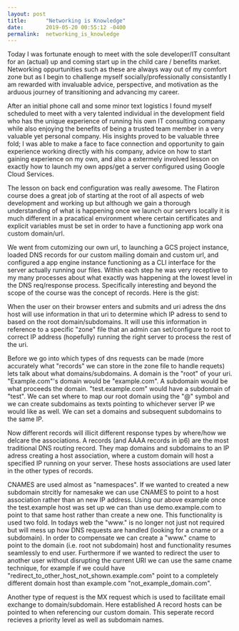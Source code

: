 ```yaml
---
layout: post
title:      "Networking is Knowledge"
date:       2019-05-20 00:55:12 -0400
permalink:  networking_is_knowledge
---
```




Today I was fortunate enough to meet with the sole developer/IT consultant for an (actual) up and coming start up in the child care / benefits market.  Networking oppurtunities such as these are always way out of my comfort zone but as I begin to challenge myself socially/professionally consistantly I am rewarded with invaluable advice, perspective, and motivation as the arduous journey of transitioning and advancing my career.

After an initial phone call and some minor text logistics I found myself scheduled to meet with a very talented individual in the development field who has the unique experience of running his own IT consulting company while also enjoying the benefits of being a trusted team member in a very valuable yet personal company.  His insights proved to be valuable three fold; I was able to make a face to face connection and opportunity to gain experience working directly with his company, advice on how to start gaining experience on my own, and also a extermely involved lesson on exactly how to launch my own apps/get a server configured using Google Cloud Services.

The lesson on back end configuration was really awesome.  The Flatiron course does a great job of starting at the root of all aspects of web development and working up but although we gain a thorough understanding of what is happening once we launch our servers locally it is much different in a pracatical environment where certain certificates and explicit variables must be set in order to have a functioning app work ona custom domain/url.

We went from cutomizing our own url, to launching a GCS project instance, loaded DNS records for our custom mailing domain and custom url, and configured a app engine instance functioning as a CLI interface for the server actually running our files.  Within each step he was very receptive to my many processes about what exactly was happening at the lowest level in the DNS req/response process.  Specifically interesting and beyond the scope of the course was the concept of records.  Here is the gist:

When the user on their browser enters and submits and uri adress the dns host will use information in that uri to determine which IP adress to send to based on the root domain/subdomains.  It will use this information in reference to a specific "zone" file that an admin can set/configure to root to correct IP address (hopefully) running the right server to process the rest of the uri.  

Before we go into which types of dns requests can be made (more accurately what "records" we can store in the zone file to handle requets) lets talk about what domains/subdomains.  A domain is the "root" of your uri.  "Example.com"'s domain would be "example.com".  A subdomain would be what proceeds the domain.  "test.example.com" would have a subdomain of "test".  We can set where to map our root domain using the "@" symbol and we can create subdomains as texts pointing to whichever server IP we would like as well.  We can set a domains and subsequent subdomains to the same IP. 

Now different records will illicit different response types by where/how we delcare the associations.  A records (and AAAA records in ip6) are the most traditional DNS routing record.  They map domains and subdomains to an IP adress creating a host association, where a custom domain will host a specified IP running on your server.  These hosts associations are used later in the other types of records.

CNAMES are used almost as "namespaces".  If we wanted to created a new subdomain strcitly for namesake we can use CNAMES to point to a host association rather than an new IP address.  Using our above example once the test.example host was set up we can than use demo.example.com to point to that same host rather than create a new one.  This functionality is used two fold.  In todays web the "www." is no longer not just not required but will mess up how DNS requests are handled (looking for a cname or a subdomain).  In order to compensate we can create a "www." cname to point to the domain (i.e. root not subdomain) host and functionality resumes seamlessly to end user.  Furthermore if we wanted to redirect the user to another user without disrupting the current URI we can use the same cname technique, for example if we could have "redirect_to_other_host_not_shown.example.com" point to a completely different domain host than example.com "not_example_domain.com".

Another type of request is the MX request which is used to facilitate email exchange to domain/subdomain.  Here established A record hosts can be pointed to when referencing our custom domain.  This seperate record recieves a priority level as well as subdomain names.
